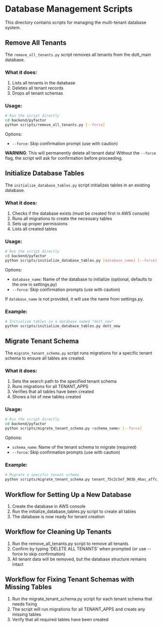 # Database Management Scripts

This directory contains scripts for managing the multi-tenant database system.

## Remove All Tenants

The `remove_all_tenants.py` script removes all tenants from the dott_main database.

### What it does:
1. Lists all tenants in the database
2. Deletes all tenant records
3. Drops all tenant schemas

### Usage:

```bash
# Run the script directly
cd backend/pyfactor
python scripts/remove_all_tenants.py [--force]
```

Options:
- `--force`: Skip confirmation prompt (use with caution)

**WARNING**: This will permanently delete all tenant data! Without the `--force` flag, the script will ask for confirmation before proceeding.

## Initialize Database Tables

The `initialize_database_tables.py` script initializes tables in an existing database.

### What it does:
1. Checks if the database exists (must be created first in AWS console)
2. Runs all migrations to create the necessary tables
3. Sets up proper permissions
4. Lists all created tables

### Usage:

```bash
# Run the script directly
cd backend/pyfactor
python scripts/initialize_database_tables.py [database_name] [--force]
```

Options:
- `database_name`: Name of the database to initialize (optional, defaults to the one in settings.py)
- `--force`: Skip confirmation prompts (use with caution)

If `database_name` is not provided, it will use the name from settings.py.

### Example:

```bash
# Initialize tables in a database named "dott_new"
python scripts/initialize_database_tables.py dott_new
```

## Migrate Tenant Schema

The `migrate_tenant_schema.py` script runs migrations for a specific tenant schema to ensure all tables are created.

### What it does:
1. Sets the search path to the specified tenant schema
2. Runs migrations for all TENANT_APPS
3. Verifies that all tables have been created
4. Shows a list of new tables created

### Usage:

```bash
# Run the script directly
cd backend/pyfactor
python scripts/migrate_tenant_schema.py <schema_name> [--force]
```

Options:
- `schema_name`: Name of the tenant schema to migrate (required)
- `--force`: Skip confirmation prompts (use with caution)

### Example:

```bash
# Migrate a specific tenant schema
python scripts/migrate_tenant_schema.py tenant_75c2c5e7_903b_4bac_affc_6cd3222bf43a
```

## Workflow for Setting Up a New Database

1. Create the database in AWS console
2. Run the initialize_database_tables.py script to create all tables
3. The database is now ready for tenant creation

## Workflow for Cleaning Up Tenants

1. Run the remove_all_tenants.py script to remove all tenants
2. Confirm by typing 'DELETE ALL TENANTS' when prompted (or use --force to skip confirmation)
3. All tenant data will be removed, but the database structure remains intact

## Workflow for Fixing Tenant Schemas with Missing Tables

1. Run the migrate_tenant_schema.py script for each tenant schema that needs fixing
2. The script will run migrations for all TENANT_APPS and create any missing tables
3. Verify that all required tables have been created